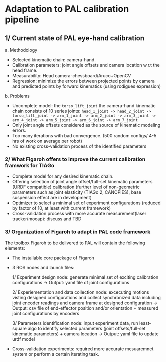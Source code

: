 # Adaptation to PAL calibration pipeline
## 1/ Current state of PAL eye-hand calibration
a. Methodology
- Selected kinematic chain: camera-hand.
- Calibration parameters: joint angle offsets and camera location w.r.t the head frame.
- Measurability: Head camera-chessboard/Aruco+OpenCV
- Regression: minimize the errors between projected points by camera and predicted points by forward kinematics (using rodigues expression)

b. Problems
- Uncomplete model: the ```torso_lift_joint``` the camera-hand kinematic chain consists of 10 series joints:  ``` head_1_joint -> head_2_joint -> torso_lift_joint -> arm_1_joint -> arm_2_joint -> arm_3_joint -> arm_4_joint -> arm_5_joint -> arm_6_joint -> arm_7_joint ``` 
- Only joint angle offsets considered as the source of kinematic modeling errors.
- Too many iterations with bad convergence. (500 random configs/ 4-5 hrs of work on average per robot) 
- No existing cross-validation process of the identified parameters

### 2/ What Figaroh offers to improve the current calibration framwork for TIAGo
- Complete model for any desired kinematic chain.
- Offering selection of joint angle offset/full-set kinematic parameters (URDF compatible) calibration (further level of non-geometric parameters such as joint elasticity (TIAGo 2, CANOPIES), base suspension effect are in development)
- Optimizer to select a minimal set of experiment configurations (reduced by factor of 10, at least with current framework)
- Cross-validation process with more accurate measurement(laser tracker/mocap): discuss and TBD 

### 3/ Organization of Figaroh to adapt in PAL code framework

The toolbox Figaroh to be delivered to PAL will contain the following elements:
    
- The installable core package of Figaroh
- 3 ROS nodes and launch files:

    1/ Experiment design node: generate minimal set of exciting calibration configurations
        -> Output: yaml file of joint configurations
    
    2/ Experiementation and data collection node: excecuting motions visting designed configurations and collect synchronized data including joint encoder readings and camera frame at designed configuration
        -> Output: csv file of end-effector position and/or orientation + measured joint configurations by encoders
    
    3/ Parameters identification node: input experiment data, run least-square algo to identify selected parameters (joint offsets/full-set kinematic parameters) + camera location
        -> Output: yaml file to update urdf model

- Cross-validation experiments: required more accurate mesuaremnet system or perform a certain iterating task. 